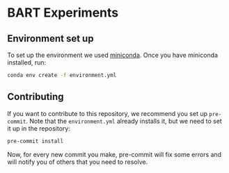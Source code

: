 # BART Experiments

## Environment set up
To set up the environment we used [miniconda](https://docs.conda.io/en/latest/miniconda.html).
Once you have miniconda installed, run:
```bash
conda env create -f environment.yml
```

## Contributing

If you want to contribute to this repository, we recommend you set up `pre-commit`.
Note that the `environment.yml` already installs it, but we need to set it up in the repository:
```bash
pre-commit install
```

Now, for every new commit you make, pre-commit will fix some errors and will notify you of others that you need to resolve.
